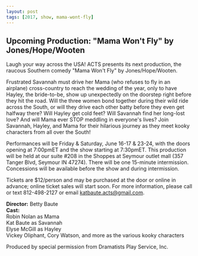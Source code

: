 ```yaml
---
layout: post
tags: [2017, show, mama-wont-fly]
---
```


## Upcoming Production: "Mama Won't Fly" by Jones/Hope/Wooten

Laugh your way across the USA! ACTS presents its next production, the raucous Southern comedy "Mama Won't Fly" by Jones/Hope/Wooten.

Frustrated Savannah must drive her Mama (who refuses to fly in an airplane) cross-country to reach the wedding of the year, only to have Hayley, the bride-to-be, show up unexpectedly on the doorstep right before they hit the road. Will the three women bond together during their wild ride across the South, or will they drive each other batty before they even get halfway there? Will Hayley get cold feet? Will Savannah find her long-lost love? And will Mama ever STOP meddling in everyone's lives? Join Savannah, Hayley, and Mama for their hilarious journey as they meet kooky characters from all over the South!

Performances will be Friday & Saturday, June 16-17 & 23-24, with the doors opening at 7:00pmET and the show starting at 7:30pmET. This production will be held at our suite #208 in the Shoppes at Seymour outlet mall (357 Tanger Blvd, Seymour IN 47274). There will be one 15-minute intermission. Concessions will be available before the show and during intermission.

Tickets are $12/person and may be purchased at the door or online in advance; online ticket sales will start soon. For more information, please call or text 812-498-2127 or email katbaute.acts@gmail.com.

**Director:** Betty Baute  
**Cast:**  
Robin Nolan as Mama  
Kat Baute as Savannah  
Elyse McGill as Hayley  
Vickey Oliphant, Cory Watson, and more as the various kooky characters

Produced by special permission from Dramatists Play Service, Inc.